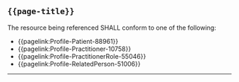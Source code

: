 ## <code>{{page-title}}</code>
	
The resource being referenced SHALL conform to one of the following:

- {{pagelink:Profile-Patient-88961}}
- {{pagelink:Profile-Practitioner-10758}}
- {{pagelink:Profile-PractitionerRole-55046}}
- {{pagelink:Profile-RelatedPerson-51006}}
 
---